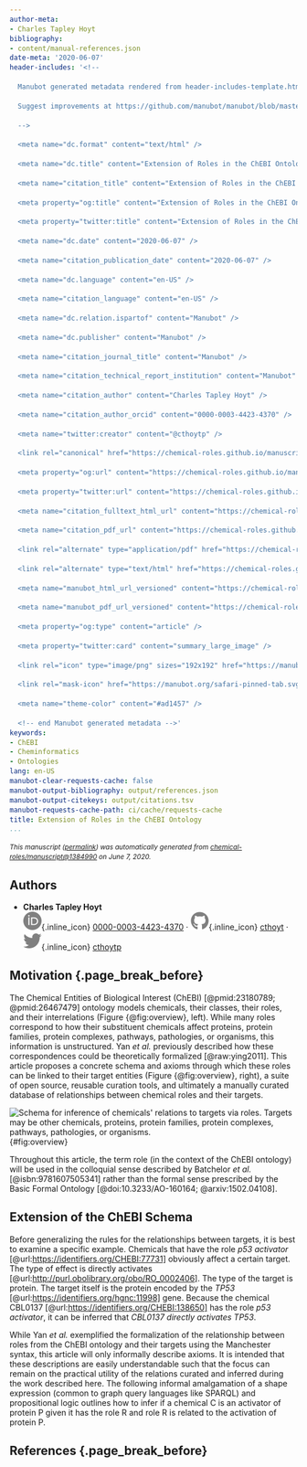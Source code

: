 ```yaml
---
author-meta:
- Charles Tapley Hoyt
bibliography:
- content/manual-references.json
date-meta: '2020-06-07'
header-includes: '<!--

  Manubot generated metadata rendered from header-includes-template.html.

  Suggest improvements at https://github.com/manubot/manubot/blob/master/manubot/process/header-includes-template.html

  -->

  <meta name="dc.format" content="text/html" />

  <meta name="dc.title" content="Extension of Roles in the ChEBI Ontology" />

  <meta name="citation_title" content="Extension of Roles in the ChEBI Ontology" />

  <meta property="og:title" content="Extension of Roles in the ChEBI Ontology" />

  <meta property="twitter:title" content="Extension of Roles in the ChEBI Ontology" />

  <meta name="dc.date" content="2020-06-07" />

  <meta name="citation_publication_date" content="2020-06-07" />

  <meta name="dc.language" content="en-US" />

  <meta name="citation_language" content="en-US" />

  <meta name="dc.relation.ispartof" content="Manubot" />

  <meta name="dc.publisher" content="Manubot" />

  <meta name="citation_journal_title" content="Manubot" />

  <meta name="citation_technical_report_institution" content="Manubot" />

  <meta name="citation_author" content="Charles Tapley Hoyt" />

  <meta name="citation_author_orcid" content="0000-0003-4423-4370" />

  <meta name="twitter:creator" content="@cthoytp" />

  <link rel="canonical" href="https://chemical-roles.github.io/manuscript/" />

  <meta property="og:url" content="https://chemical-roles.github.io/manuscript/" />

  <meta property="twitter:url" content="https://chemical-roles.github.io/manuscript/" />

  <meta name="citation_fulltext_html_url" content="https://chemical-roles.github.io/manuscript/" />

  <meta name="citation_pdf_url" content="https://chemical-roles.github.io/manuscript/manuscript.pdf" />

  <link rel="alternate" type="application/pdf" href="https://chemical-roles.github.io/manuscript/manuscript.pdf" />

  <link rel="alternate" type="text/html" href="https://chemical-roles.github.io/manuscript/v/1384990ea0c087343f8f7f5f549f69bf49076112/" />

  <meta name="manubot_html_url_versioned" content="https://chemical-roles.github.io/manuscript/v/1384990ea0c087343f8f7f5f549f69bf49076112/" />

  <meta name="manubot_pdf_url_versioned" content="https://chemical-roles.github.io/manuscript/v/1384990ea0c087343f8f7f5f549f69bf49076112/manuscript.pdf" />

  <meta property="og:type" content="article" />

  <meta property="twitter:card" content="summary_large_image" />

  <link rel="icon" type="image/png" sizes="192x192" href="https://manubot.org/favicon-192x192.png" />

  <link rel="mask-icon" href="https://manubot.org/safari-pinned-tab.svg" color="#ad1457" />

  <meta name="theme-color" content="#ad1457" />

  <!-- end Manubot generated metadata -->'
keywords:
- ChEBI
- Cheminformatics
- Ontologies
lang: en-US
manubot-clear-requests-cache: false
manubot-output-bibliography: output/references.json
manubot-output-citekeys: output/citations.tsv
manubot-requests-cache-path: ci/cache/requests-cache
title: Extension of Roles in the ChEBI Ontology
...
```







<small><em>
This manuscript
([permalink](https://chemical-roles.github.io/manuscript/v/1384990ea0c087343f8f7f5f549f69bf49076112/))
was automatically generated
from [chemical-roles/manuscript@1384990](https://github.com/chemical-roles/manuscript/tree/1384990ea0c087343f8f7f5f549f69bf49076112)
on June 7, 2020.
</em></small>

## Authors



+ **Charles Tapley Hoyt**<br>
    ![ORCID icon](images/orcid.svg){.inline_icon}
    [0000-0003-4423-4370](https://orcid.org/0000-0003-4423-4370)
    · ![GitHub icon](images/github.svg){.inline_icon}
    [cthoyt](https://github.com/cthoyt)
    · ![Twitter icon](images/twitter.svg){.inline_icon}
    [cthoytp](https://twitter.com/cthoytp)<br>
  <small>
  </small>



## Motivation {.page_break_before}

The Chemical Entities of Biological Interest (ChEBI) [@pmid:23180789; @pmid:26467479] ontology models chemicals, their classes,
their roles, and their interrelations (Figure {@fig:overview}, left). While many roles correspond to how their
substituent chemicals affect proteins, protein families, protein complexes, pathways, pathologies, or organisms, this
information is unstructured. Yan *et al.* previously described how these correspondences could be theoretically
formalized [@raw:ying2011]. This article proposes a concrete schema and axioms through which these roles can be linked to their target
entities (Figure {@fig:overview}, right), a suite of open source, reusable curation tools, and ultimately a manually
curated database of relationships between chemical roles and their targets. 

![Schema for inference of chemicals' relations to targets via roles.
Targets may be other chemicals, proteins, protein families, protein
complexes, pathways, pathologies, or organisms.](images/overview.svg){#fig:overview}

Throughout this article, the term role (in the context of the ChEBI ontology) will be used in the colloquial sense
described by Batchelor *et al.* [@isbn:9781607505341] rather than the formal sense prescribed by the
Basic Formal Ontology [@doi:10.3233/AO-160164; @arxiv:1502.04108].


## Extension of the ChEBI Schema

Before generalizing the rules for the relationships between targets, it is best to examine a specific example. Chemicals that have the role *p53 activator* [@url:https://identifiers.org/CHEBI:77731] obviously affect a certain target. The type of effect is directly activates [@url:http://purl.obolibrary.org/obo/RO_0002406]. The type of the target is protein. The target itself is the protein encoded by the *TP53* [@url:https://identifiers.org/hgnc:11998] gene. Because the chemical CBL0137 [@url:https://identifiers.org/CHEBI:138650] has the role *p53 activator*, it can be inferred that *CBL0137 directly activates TP53*. 

While Yan *et al.* exemplified the formalization of the relationship between roles from the ChEBI ontology and their targets using the Manchester syntax, this article will only informally describe axioms. It is intended that these descriptions are easily understandable such that the focus can remain on the practical utility of the relations curated and inferred during the work described here. The following informal amalgamation of a shape expression (common to graph query languages like SPARQL) and propositional logic outlines how to infer if a chemical C is an activator of protein P given it has the role R and role R is related to the activation of protein P.


## References {.page_break_before}

<!-- Explicitly insert bibliography here -->
<div id="refs"></div>
